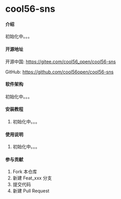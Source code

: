 # cool56-sns

#### 介绍
初始化中。。。

#### 开源地址
开源中国: https://gitee.com/cool56_open/cool56-sns

GitHub: https://github.com/cool56open/cool56-sns

#### 软件架构
初始化中。。。


#### 安装教程

1.  初始化中。。。

#### 使用说明

1. 初始化中。。。

#### 参与贡献

1.  Fork 本仓库
2.  新建 Feat_xxx 分支
3.  提交代码
4.  新建 Pull Request

